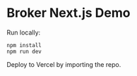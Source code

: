# Broker Next.js Demo

Run locally:

```
npm install
npm run dev
```

Deploy to Vercel by importing the repo.

